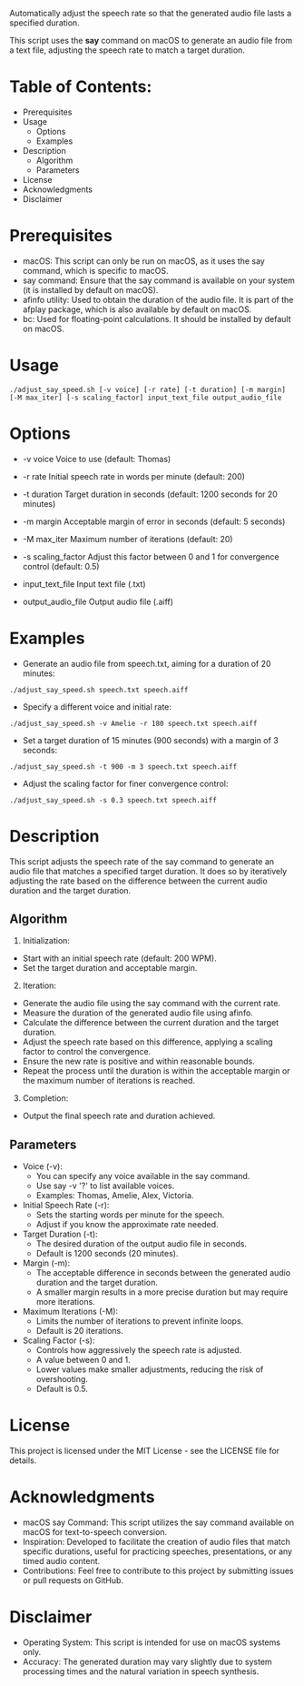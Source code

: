 Automatically adjust the speech rate so that the generated audio file
lasts a specified duration.

This script uses the **say** command on macOS to generate an audio file
from a text file, adjusting the speech rate to match a target
duration.

# Table of Contents:
 - Prerequisites
 - Usage
   - Options
   - Examples
 - Description
   - Algorithm
   - Parameters
 - License
 - Acknowledgments
 - Disclaimer

# Prerequisites
 - macOS: This script can only be run on macOS, as it uses the say command, which is specific to macOS.
 - say command: Ensure that the say command is available on your system (it is installed by default on macOS).
 - afinfo utility: Used to obtain the duration of the audio file. It is part of the afplay package, which is also available by default on macOS.
 - bc: Used for floating-point calculations. It should be installed by default on macOS.

# Usage

```
./adjust_say_speed.sh [-v voice] [-r rate] [-t duration] [-m margin] [-M max_iter] [-s scaling_factor] input_text_file output_audio_file
```

# Options
 - -v voice
   Voice to use (default: Thomas)

 - -r rate
   Initial speech rate in words per minute (default: 200)

 - -t duration
   Target duration in seconds (default: 1200 seconds for 20 minutes)

 - -m margin
   Acceptable margin of error in seconds (default: 5 seconds)

 - -M max_iter
   Maximum number of iterations (default: 20)

 - -s scaling_factor
   Adjust this factor between 0 and 1 for convergence control (default: 0.5)

 - input_text_file
   Input text file (.txt)

 - output_audio_file
   Output audio file (.aiff)

# Examples

 - Generate an audio file from speech.txt, aiming for a duration of 20
   minutes:

```
./adjust_say_speed.sh speech.txt speech.aiff
```

 - Specify a different voice and initial rate:

```
./adjust_say_speed.sh -v Amelie -r 180 speech.txt speech.aiff
```

 - Set a target duration of 15 minutes (900 seconds) with a margin of 3 seconds:

```
./adjust_say_speed.sh -t 900 -m 3 speech.txt speech.aiff
```

 - Adjust the scaling factor for finer convergence control:

```
./adjust_say_speed.sh -s 0.3 speech.txt speech.aiff
```

# Description

This script adjusts the speech rate of the say command to generate an
audio file that matches a specified target duration. It does so by
iteratively adjusting the rate based on the difference between the
current audio duration and the target duration.

## Algorithm

1. Initialization:
  - Start with an initial speech rate (default: 200 WPM).
  - Set the target duration and acceptable margin.

2. Iteration:

  - Generate the audio file using the say command with the current rate.
  - Measure the duration of the generated audio file using afinfo.
  - Calculate the difference between the current duration and the target duration.
  - Adjust the speech rate based on this difference, applying a scaling factor to control the convergence.
  - Ensure the new rate is positive and within reasonable bounds.
  - Repeat the process until the duration is within the acceptable margin or the maximum number of iterations is reached.

3. Completion:
  - Output the final speech rate and duration achieved.

## Parameters

- Voice (-v):
  - You can specify any voice available in the say command.
  - Use say -v '?' to list available voices.
  - Examples: Thomas, Amelie, Alex, Victoria.
- Initial Speech Rate (-r):
  - Sets the starting words per minute for the speech.
  - Adjust if you know the approximate rate needed.
- Target Duration (-t):
  - The desired duration of the output audio file in seconds.
  - Default is 1200 seconds (20 minutes).
- Margin (-m):
  - The acceptable difference in seconds between the generated audio duration and the target duration.
  - A smaller margin results in a more precise duration but may require more iterations.
- Maximum Iterations (-M):
  - Limits the number of iterations to prevent infinite loops.
  - Default is 20 iterations.
- Scaling Factor (-s):
  - Controls how aggressively the speech rate is adjusted.
  - A value between 0 and 1.
  - Lower values make smaller adjustments, reducing the risk of overshooting.
  - Default is 0.5.

# License

This project is licensed under the MIT License - see the LICENSE file
for details.

# Acknowledgments

- macOS say Command: This script utilizes the say command available on macOS for text-to-speech conversion.
- Inspiration: Developed to facilitate the creation of audio files that match specific durations, useful for practicing speeches, presentations, or any timed audio content.
- Contributions: Feel free to contribute to this project by submitting issues or pull requests on GitHub.

# Disclaimer
- Operating System: This script is intended for use on macOS systems only.
- Accuracy: The generated duration may vary slightly due to system processing times and the natural variation in speech synthesis.
